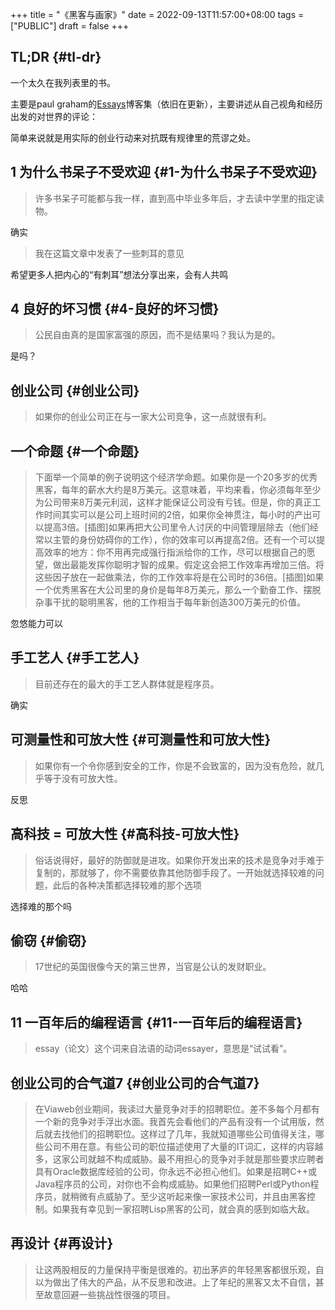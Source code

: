 +++
title = "《黑客与画家》"
date = 2022-09-13T11:57:00+08:00
tags = ["PUBLIC"]
draft = false
+++

## TL;DR {#tl-dr}

一个太久在我列表里的书。

主要是paul graham的[Essays](http://www.paulgraham.com/articles.html)博客集（依旧在更新），主要讲述从自己视角和经历出发的对世界的评论：

简单来说就是用实际的创业行动来对抗既有规律里的荒谬之处。

<!--more-->


## 1 为什么书呆子不受欢迎 {#1-为什么书呆子不受欢迎}

> 许多书呆子可能都与我一样，直到高中毕业多年后，才去读中学里的指定读物。

确实

> 我在这篇文章中发表了一些刺耳的意见

希望更多人把内心的“有刺耳”想法分享出来，会有人共鸣


## 4 良好的坏习惯 {#4-良好的坏习惯}

> 公民自由真的是国家富强的原因，而不是结果吗？我认为是的。

是吗？


## 创业公司 {#创业公司}

> 如果你的创业公司正在与一家大公司竞争，这一点就很有利。


## 一个命题 {#一个命题}

> 下面举一个简单的例子说明这个经济学命题。如果你是一个20多岁的优秀黑客，每年的薪水大约是8万美元。这意味着，平均来看，你必须每年至少为公司带来8万美元利润，这样才能保证公司没有亏钱。但是，你的真正工作时间其实可以是公司上班时间的2倍，如果你全神贯注，每小时的产出可以提高3倍。[插图]如果再把大公司里令人讨厌的中间管理层除去（他们经常以主管的身份妨碍你的工作），你的效率可以再提高2倍。还有一个可以提高效率的地方：你不用再完成强行指派给你的工作，尽可以根据自己的愿望，做出最能发挥你聪明才智的成果。假定这会把工作效率再增加三倍。将这些因子放在一起做乘法，你的工作效率将是在公司时的36倍。[插图]如果一个优秀黑客在大公司里的身价是每年8万美元，那么一个勤奋工作、摆脱杂事干扰的聪明黑客，他的工作相当于每年新创造300万美元的价值。

忽悠能力可以


## 手工艺人 {#手工艺人}

> 目前还存在的最大的手工艺人群体就是程序员。

确实


## 可测量性和可放大性 {#可测量性和可放大性}

> 如果你有一个令你感到安全的工作，你是不会致富的，因为没有危险，就几乎等于没有可放大性。

反思


## 高科技 = 可放大性 {#高科技-可放大性}

> 俗话说得好，最好的防御就是进攻。如果你开发出来的技术是竞争对手难于复制的，那就够了，你不需要依靠其他防御手段了。一开始就选择较难的问题，此后的各种决策都选择较难的那个选项

选择难的那个吗


## 偷窃 {#偷窃}

> 17世纪的英国很像今天的第三世界，当官是公认的发财职业。

哈哈


## 11 一百年后的编程语言 {#11-一百年后的编程语言}

> essay（论文）这个词来自法语的动词essayer，意思是“试试看”。


## 创业公司的合气道7 {#创业公司的合气道7}

> 在Viaweb创业期间，我读过大量竞争对手的招聘职位。差不多每个月都有一个新的竞争对手浮出水面。我首先会看他们的产品有没有一个试用版，然后就去找他们的招聘职位。这样过了几年，我就知道哪些公司值得关注，哪些公司不用在意。有些公司的职位描述使用了大量的IT词汇，这样的内容越多，这家公司就越不构成威胁。最不用担心的竞争对手就是那些要求应聘者具有Oracle数据库经验的公司，你永远不必担心他们。如果是招聘C++或Java程序员的公司，对你也不会构成威胁。如果他们招聘Perl或Python程序员，就稍微有点威胁了。至少这听起来像一家技术公司，并且由黑客控制。如果我有幸见到一家招聘Lisp黑客的公司，就会真的感到如临大敌。


## 再设计 {#再设计}

> 让这两股相反的力量保持平衡是很难的。初出茅庐的年轻黑客都很乐观，自以为做出了伟大的产品，从不反思和改进。上了年纪的黑客又太不自信，甚至故意回避一些挑战性很强的项目。
